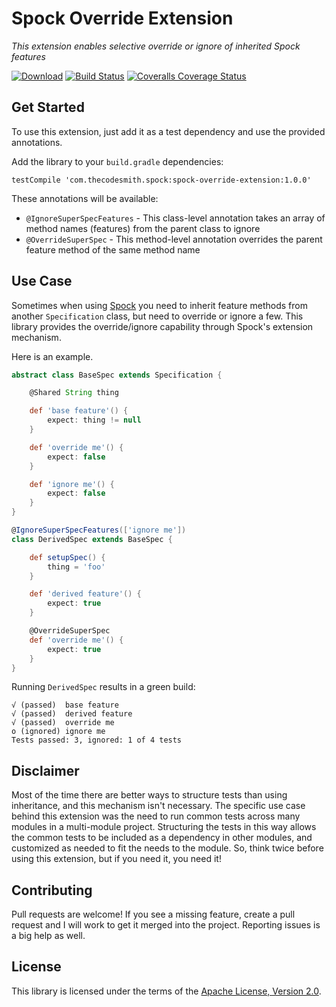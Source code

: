 # Spock Override Extension

_This extension enables selective override or ignore of inherited Spock features_

[![Download](https://api.bintray.com/packages/thecodesmith/maven/spock-override-extension/images/download.svg)](https://bintray.com/thecodesmith/maven/spock-override-extension/_latestVersion)
[![Build Status](https://travis-ci.org/thecodesmith/spock-override-extension.svg?branch=master)](https://travis-ci.org/thecodesmith/spock-override-extension)
[![Coveralls Coverage Status](https://coveralls.io/repos/github/thecodesmith/spock-override-extension/badge.svg?branch=master)](https://coveralls.io/github/thecodesmith/spock-override-extension?branch=master)

## Get Started

To use this extension, just add it as a test dependency and use the provided
annotations.

Add the library to your `build.gradle` dependencies:

    testCompile 'com.thecodesmith.spock:spock-override-extension:1.0.0'

These annotations will be available:

- `@IgnoreSuperSpecFeatures` - This class-level annotation takes an array of
  method names (features) from the parent class to ignore
- `@OverrideSuperSpec` - This method-level annotation overrides the parent
  feature method of the same method name

## Use Case

Sometimes when using [Spock](http://spockframework.org) you need to inherit
feature methods from another `Specification` class, but need to override or
ignore a few. This library provides the override/ignore capability through
Spock's extension mechanism.

Here is an example.

```groovy
abstract class BaseSpec extends Specification {

    @Shared String thing

    def 'base feature'() {
        expect: thing != null
    }

    def 'override me'() {
        expect: false
    }

    def 'ignore me'() {
        expect: false
    }
}
```

```groovy
@IgnoreSuperSpecFeatures(['ignore me'])
class DerivedSpec extends BaseSpec {

    def setupSpec() {
        thing = 'foo'
    }

    def 'derived feature'() {
        expect: true
    }

    @OverrideSuperSpec
    def 'override me'() {
        expect: true
    }
}
```

Running `DerivedSpec` results in a green build:
```
√ (passed)  base feature
√ (passed)  derived feature
√ (passed)  override me
o (ignored) ignore me
Tests passed: 3, ignored: 1 of 4 tests
```

## Disclaimer

Most of the time there are better ways to structure tests than using
inheritance, and this mechanism isn't necessary. The specific use case behind
this extension was the need to run common tests across many modules in a
multi-module project. Structuring the tests in this way allows the common tests
to be included as a dependency in other modules, and customized as needed to
fit the needs to the module. So, think twice before using this extension, but
if you need it, you need it!

## Contributing

Pull requests are welcome! If you see a missing feature, create a pull request
and I will work to get it merged into the project.  Reporting issues is a big
help as well.

## License

This library is licensed under the terms of the [Apache License, Version
2.0](http://www.apache.org/licenses/LICENSE-2.0.html).
